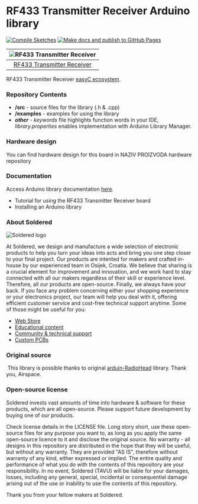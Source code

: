 # RF433 Transmitter Receiver Arduino library

[![Compile Sketches](http://github-actions.40ants.com/e-radionicacom/Soldered-RF433-Arduino-Library/matrix.svg?branch=dev&only=Compile%20Sketches)](https://github.com/e-radionicacom/Soldered-RF433-Arduino-Library/actions/workflows/compile_test.yml)
[![Make docs and publish to GitHub Pages](https://github.com/e-radionicacom/Soldered-RF433-Arduino-Library/actions/workflows/make_docs.yml/badge.svg?branch=dev)](https://github.com/e-radionicacom/Soldered-RF433-Arduino-Library/actions/workflows/make_docs.yml)

| ![RF433 Transmitter Receiver](https://upload.wikimedia.org/wikipedia/commons/8/8f/Example_image.svg) |
| :---------------------------------------------------------------------------------------------: |
| [RF433 Transmitter Receiver](https://www.solde.red/SKU)                                                            |

RF433 Transmitter Receiver [easyC ecosystem](https://www.soldered.com/easyC). 

### Repository Contents
- **/src** - source files for the library (.h & .cpp)
- **/examples** - examples for using the library
- ***other*** - *keywords* file highlights function words in your IDE, *library.properties* enables implementation with Arduino Library Manager.

### Hardware design
You can find hardware design for this board in NAZIV PROIZVODA hardware repository

### Documentation

Access Arduino library documentation [here](https://e-radionicacom.github.io/Soldered-RF433-Arduino-Library/).

- Tutorial for using the RF433 Transmitter Receiver board
- Installing an Arduino library

### About Soldered
![Soldered logo](https://raw.githubusercontent.com/e-radionicacom/Soldered-Generic-Arduino-Library/dev/extras/Logo%20horizontal-2.svg)

At Soldered, we design and manufacture a wide selection of electronic products to help you turn your ideas into acts and bring you one step closer to your final project. Our products are intented for makers and crafted in-house by our experienced team in Osijek, Croatia. We believe that sharing is a crucial element for improvement and innovation, and we work hard to stay connected with all our makers regardless of their skill or experience level. Therefore, all our products are open-source. Finally, we always have your back. If you face any problem concerning either your shopping experience or your electronics project, our team will help you deal with it, offering efficient customer service and cost-free technical support anytime. Some of those might be useful for you:

- [Web Store](https://www.soldered.com)
- [Educational content](https://learn.soldered.com)
- [Community & technical support](https://community.soldered.com)
- [Custom PCBs](https://pcb.soldered.com)


### Original source
​
This library is possible thanks to original [arduin-RadioHead](http://www.airspayce.com/mikem/arduino/RadioHead/) library. Thank you, Airspace. 


### Open-source license
Soldered invests vast amounts of time into hardware & software for these products, which are all open-source. Please support future development by buying one of our products. 

Check license details in the LICENSE file. Long story short, use these open-source files for any purpose you want to, as long as you apply the same open-source licence to it and disclose the original source. No warranty - all designs in this repository are distributed in the hope that they will be useful, but without any warranty. They are provided "AS IS", therefore without warranty of any kind, either expressed or implied. The entire quality and performance of what you do with the contents of this repository are your responsibility. In no event, Soldered (TAVU) will be liable for your damages, losses, including any general, special, incidental or consequential damage arising out of the use or inability to use the contents of this repository. 

Thank you from your fellow makers at Soldered.


